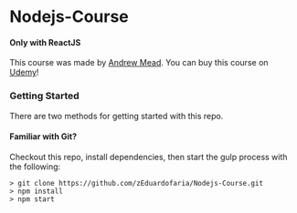 # Nodejs-Course

#### Only with ReactJS

This course was made by [Andrew Mead](https://twitter.com/andrew_j_mead). You can buy this course on [Udemy](https://www.udemy.com/the-complete-nodejs-developer-course-2/learn/v4/overview)!

### Getting Started

There are two methods for getting started with this repo.

#### Familiar with Git?
Checkout this repo, install dependencies, then start the gulp process with the following:

```
> git clone https://github.com/zEduardofaria/Nodejs-Course.git
> npm install
> npm start
```